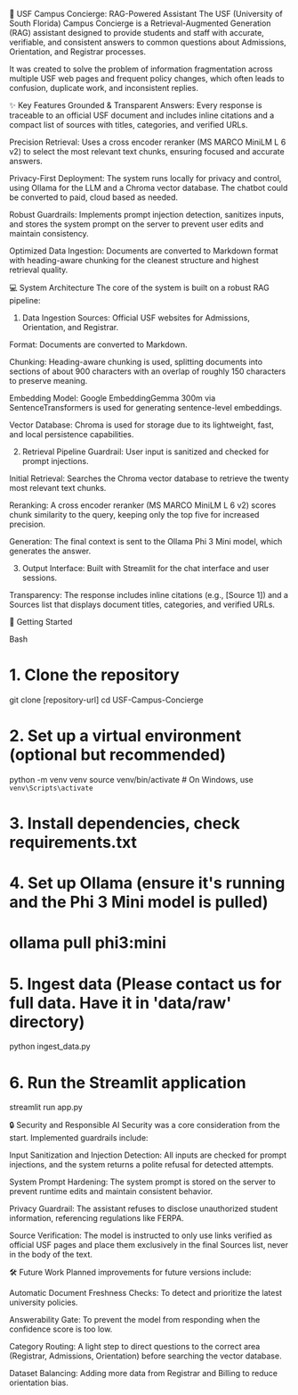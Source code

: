 🏫 USF Campus Concierge: RAG-Powered Assistant
The USF (University of South Florida) Campus Concierge is a Retrieval-Augmented Generation (RAG) assistant designed to provide students and staff with accurate, verifiable, and consistent answers to common questions about Admissions, Orientation, and Registrar processes.

It was created to solve the problem of information fragmentation across multiple USF web pages and frequent policy changes, which often leads to confusion, duplicate work, and inconsistent replies.

✨ Key Features
Grounded & Transparent Answers: Every response is traceable to an official USF document and includes inline citations and a compact list of sources with titles, categories, and verified URLs.

Precision Retrieval: Uses a cross encoder reranker (MS MARCO MiniLM L 6 v2) to select the most relevant text chunks, ensuring focused and accurate answers.

Privacy-First Deployment: The system runs locally for privacy and control, using Ollama for the LLM and a Chroma vector database. The chatbot could be converted to paid, cloud based as needed.

Robust Guardrails: Implements prompt injection detection, sanitizes inputs, and stores the system prompt on the server to prevent user edits and maintain consistency.

Optimized Data Ingestion: Documents are converted to Markdown format with heading-aware chunking for the cleanest structure and highest retrieval quality.

💻 System Architecture
The core of the system is built on a robust RAG pipeline:

1. Data Ingestion
Sources: Official USF websites for Admissions, Orientation, and Registrar.

Format: Documents are converted to Markdown.

Chunking: Heading-aware chunking is used, splitting documents into sections of about 900 characters with an overlap of roughly 150 characters to preserve meaning.

Embedding Model: Google EmbeddingGemma 300m via SentenceTransformers is used for generating sentence-level embeddings.

Vector Database: Chroma is used for storage due to its lightweight, fast, and local persistence capabilities.

2. Retrieval Pipeline
Guardrail: User input is sanitized and checked for prompt injections.

Initial Retrieval: Searches the Chroma vector database to retrieve the twenty most relevant text chunks.

Reranking: A cross encoder reranker (MS MARCO MiniLM L 6 v2) scores chunk similarity to the query, keeping only the top five for increased precision.

Generation: The final context is sent to the Ollama Phi 3 Mini model, which generates the answer.

3. Output
Interface: Built with Streamlit for the chat interface and user sessions.

Transparency: The response includes inline citations (e.g., [Source 1]) and a Sources list that displays document titles, categories, and verified URLs.

🚀 Getting Started

Bash

# 1. Clone the repository
git clone [repository-url]
cd USF-Campus-Concierge

# 2. Set up a virtual environment (optional but recommended)
python -m venv venv
source venv/bin/activate  # On Windows, use `venv\Scripts\activate`

# 3. Install dependencies, check requirements.txt

# 4. Set up Ollama (ensure it's running and the Phi 3 Mini model is pulled)
# ollama pull phi3:mini

# 5. Ingest data (Please contact us for full data. Have it in 'data/raw' directory)
python ingest_data.py

# 6. Run the Streamlit application
streamlit run app.py

🔒 Security and Responsible AI
Security was a core consideration from the start. Implemented guardrails include:

Input Sanitization and Injection Detection: All inputs are checked for prompt injections, and the system returns a polite refusal for detected attempts.

System Prompt Hardening: The system prompt is stored on the server to prevent runtime edits and maintain consistent behavior.

Privacy Guardrail: The assistant refuses to disclose unauthorized student information, referencing regulations like FERPA.

Source Verification: The model is instructed to only use links verified as official USF pages and place them exclusively in the final Sources list, never in the body of the text.

🛠️ Future Work
Planned improvements for future versions include:

Automatic Document Freshness Checks: To detect and prioritize the latest university policies.

Answerability Gate: To prevent the model from responding when the confidence score is too low.

Category Routing: A light step to direct questions to the correct area (Registrar, Admissions, Orientation) before searching the vector database.

Dataset Balancing: Adding more data from Registrar and Billing to reduce orientation bias.
